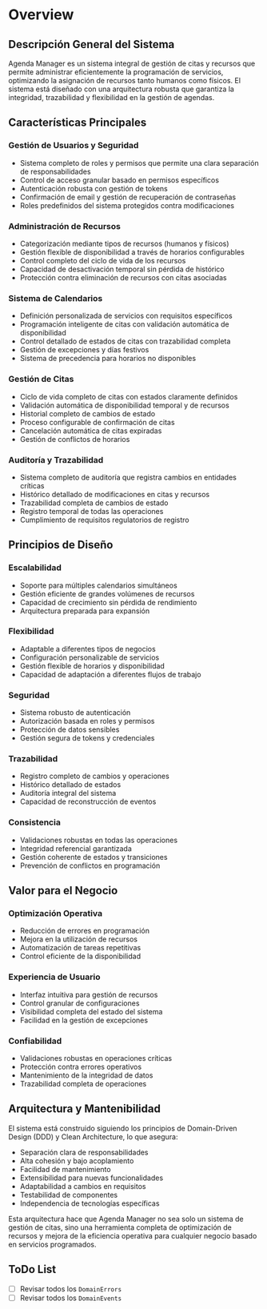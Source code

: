 # Overview

## Descripción General del Sistema

Agenda Manager es un sistema integral de gestión de citas y recursos que permite administrar eficientemente la programación de servicios, optimizando la asignación de recursos tanto humanos como físicos. El sistema está diseñado con una arquitectura robusta que garantiza la integridad, trazabilidad y flexibilidad en la gestión de agendas.

## Características Principales

### Gestión de Usuarios y Seguridad

- Sistema completo de roles y permisos que permite una clara separación de responsabilidades
- Control de acceso granular basado en permisos específicos
- Autenticación robusta con gestión de tokens
- Confirmación de email y gestión de recuperación de contraseñas
- Roles predefinidos del sistema protegidos contra modificaciones

### Administración de Recursos

- Categorización mediante tipos de recursos (humanos y físicos)
- Gestión flexible de disponibilidad a través de horarios configurables
- Control completo del ciclo de vida de los recursos
- Capacidad de desactivación temporal sin pérdida de histórico
- Protección contra eliminación de recursos con citas asociadas

### Sistema de Calendarios

- Definición personalizada de servicios con requisitos específicos
- Programación inteligente de citas con validación automática de disponibilidad
- Control detallado de estados de citas con trazabilidad completa
- Gestión de excepciones y días festivos
- Sistema de precedencia para horarios no disponibles

### Gestión de Citas

- Ciclo de vida completo de citas con estados claramente definidos
- Validación automática de disponibilidad temporal y de recursos
- Historial completo de cambios de estado
- Proceso configurable de confirmación de citas
- Cancelación automática de citas expiradas
- Gestión de conflictos de horarios

### Auditoría y Trazabilidad

- Sistema completo de auditoría que registra cambios en entidades críticas
- Histórico detallado de modificaciones en citas y recursos
- Trazabilidad completa de cambios de estado
- Registro temporal de todas las operaciones
- Cumplimiento de requisitos regulatorios de registro

## Principios de Diseño

### Escalabilidad

- Soporte para múltiples calendarios simultáneos
- Gestión eficiente de grandes volúmenes de recursos
- Capacidad de crecimiento sin pérdida de rendimiento
- Arquitectura preparada para expansión

### Flexibilidad

- Adaptable a diferentes tipos de negocios
- Configuración personalizable de servicios
- Gestión flexible de horarios y disponibilidad
- Capacidad de adaptación a diferentes flujos de trabajo

### Seguridad

- Sistema robusto de autenticación
- Autorización basada en roles y permisos
- Protección de datos sensibles
- Gestión segura de tokens y credenciales

### Trazabilidad

- Registro completo de cambios y operaciones
- Histórico detallado de estados
- Auditoría integral del sistema
- Capacidad de reconstrucción de eventos

### Consistencia

- Validaciones robustas en todas las operaciones
- Integridad referencial garantizada
- Gestión coherente de estados y transiciones
- Prevención de conflictos en programación

## Valor para el Negocio

### Optimización Operativa

- Reducción de errores en programación
- Mejora en la utilización de recursos
- Automatización de tareas repetitivas
- Control eficiente de la disponibilidad

### Experiencia de Usuario

- Interfaz intuitiva para gestión de recursos
- Control granular de configuraciones
- Visibilidad completa del estado del sistema
- Facilidad en la gestión de excepciones

### Confiabilidad

- Validaciones robustas en operaciones críticas
- Protección contra errores operativos
- Mantenimiento de la integridad de datos
- Trazabilidad completa de operaciones

## Arquitectura y Mantenibilidad

El sistema está construido siguiendo los principios de Domain-Driven Design (DDD) y Clean Architecture, lo que asegura:

- Separación clara de responsabilidades
- Alta cohesión y bajo acoplamiento
- Facilidad de mantenimiento
- Extensibilidad para nuevas funcionalidades
- Adaptabilidad a cambios en requisitos
- Testabilidad de componentes
- Independencia de tecnologías específicas

Esta arquitectura hace que Agenda Manager no sea solo un sistema de gestión de citas, sino una herramienta completa de optimización de recursos y mejora de la eficiencia operativa para cualquier negocio basado en servicios programados.

## ToDo List

- [ ] Revisar todos los `DomainErrors`
- [ ] Revisar todos los `DomainEvents`
